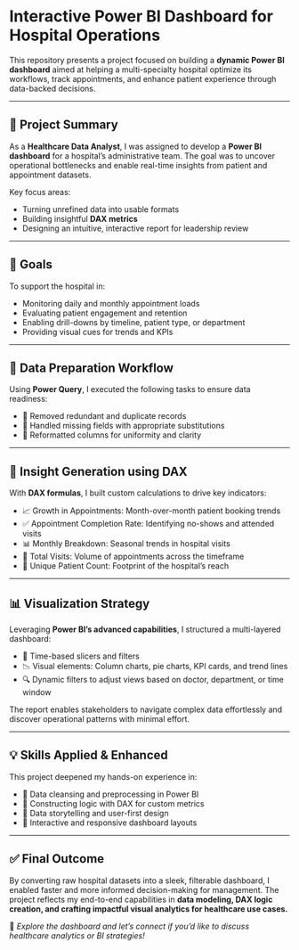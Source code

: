
# Interactive Power BI Dashboard for Hospital Operations

This repository presents a project focused on building a **dynamic Power BI dashboard** aimed at helping a multi-specialty hospital optimize its workflows, track appointments, and enhance patient experience through data-backed decisions.

---

## 🏥 Project Summary

As a **Healthcare Data Analyst**, I was assigned to develop a **Power BI dashboard** for a hospital’s administrative team. The goal was to uncover operational bottlenecks and enable real-time insights from patient and appointment datasets.

Key focus areas:
- Turning unrefined data into usable formats  
- Building insightful **DAX metrics**  
- Designing an intuitive, interactive report for leadership review  

---

## 🎯 Goals

To support the hospital in:

- Monitoring daily and monthly appointment loads  
- Evaluating patient engagement and retention  
- Enabling drill-downs by timeline, patient type, or department  
- Providing visual cues for trends and KPIs  

---

## 🧹 Data Preparation Workflow

Using **Power Query**, I executed the following tasks to ensure data readiness:

- 🚫 Removed redundant and duplicate records  
- 🔄 Handled missing fields with appropriate substitutions  
- 🧾 Reformatted columns for uniformity and clarity  

---

## 🧮 Insight Generation using DAX

With **DAX formulas**, I built custom calculations to drive key indicators:

- 📈 Growth in Appointments: Month-over-month patient booking trends  
- ✅ Appointment Completion Rate: Identifying no-shows and attended visits  
- 📊 Monthly Breakdown: Seasonal trends in hospital visits  
- 📌 Total Visits: Volume of appointments across the timeframe  
- 👥 Unique Patient Count: Footprint of the hospital’s reach  

---

## 📊 Visualization Strategy

Leveraging **Power BI’s advanced capabilities**, I structured a multi-layered dashboard:

- 📅 Time-based slicers and filters  
- 📉 Visual elements: Column charts, pie charts, KPI cards, and trend lines  
- 🔍 Dynamic filters to adjust views based on doctor, department, or time window  

The report enables stakeholders to navigate complex data effortlessly and discover operational patterns with minimal effort.

---

## 💡 Skills Applied & Enhanced

This project deepened my hands-on experience in:

- 🔧 Data cleansing and preprocessing in Power BI  
- 🧠 Constructing logic with DAX for custom metrics  
- 🎨 Data storytelling and user-first design  
- 🧭 Interactive and responsive dashboard layouts  

---

## ✅ Final Outcome

By converting raw hospital datasets into a sleek, filterable dashboard, I enabled faster and more informed decision-making for management. The project reflects my end-to-end capabilities in **data modeling, DAX logic creation, and crafting impactful visual analytics for healthcare use cases.**

🚀 *Explore the dashboard and let’s connect if you’d like to discuss healthcare analytics or BI strategies!*
